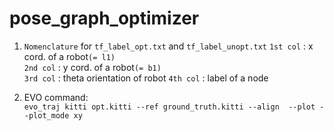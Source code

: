 # pose_graph_optimizer #


1. `Nomenclature` for `tf_label_opt.txt` and `tf_label_unopt.txt`
	`1st col` : x cord. of a robot`(= l1)`   
 	`2nd col` : y cord. of a robot`(= b1)`  
 	`3rd col` : theta orientation of robot 
 	`4th col` : label of a node  

2. EVO command:  
	`evo_traj kitti opt.kitti --ref ground_truth.kitti --align  --plot --plot_mode xy`